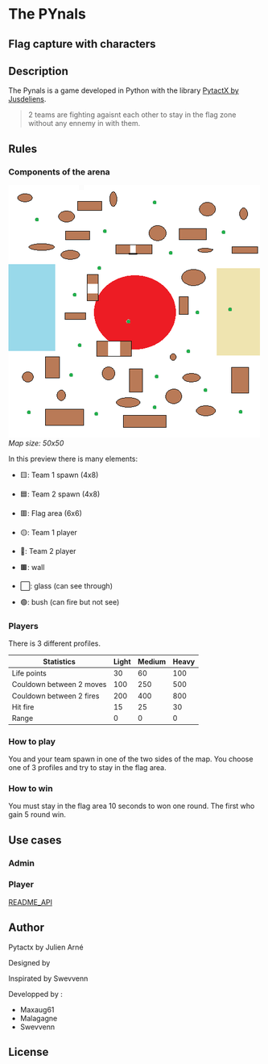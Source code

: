 # The PYnals 
## Flag capture with characters

## Description
The Pynals is a game developed in Python with the library [PytactX by Jusdeliens](https://jusdeliens.com/).
> 2 teams are fighting agaisnt each other to stay in the flag zone without any ennemy in with them.
## Rules
### Components of the arena

![Arena schema](mapImg1.png)
_Map size: 50x50_

In this preview there is many elements:

  - 🟨: Team 1 spawn (4x8)
  
  - 🟦: Team 2 spawn (4x8)
  
  - 🟥: Flag area (6x6)
  
  - 🟡: Team 1 player
  
  - 🔵: Team 2 player
  
  - 🟫: wall
  
  - ⬜: glass (can see through)
    
  - 🟢: bush (can fire but not see)
  
### Players 
There is 3 different profiles.

|Statistics|Light|Medium|Heavy|
|-----|-----|-----|-----|
|Life points|30|60|100|
|Couldown between 2 moves|100|250|500|
|Couldown between 2 fires|200|400|800|
|Hit fire|15|25|30|
|Range|0|0|0|



### How to play
You and your team spawn in one of the two sides of the map. You choose one of 3 profiles and try to stay in the flag area.

### How to win
You must stay in the flag area 10 seconds to won one round. The first who gain 5 round win.

## Use cases
### Admin
### Player
[README_API](https://github.com/MayeulPx/PYnals/blob/main/README_API.md)
## Author
Pytactx by Julien Arné

Designed by

Inspirated by Swevvenn

Developped by :
- Maxaug61
- Malagagne
- Swevvenn

## License
